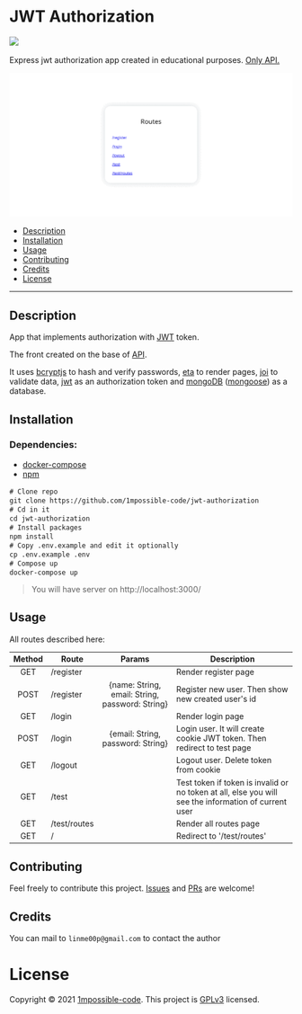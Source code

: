 # JWT Authorization

![](https://img.shields.io/github/license/1mpossible-code/jwt-authorization?color=green)

Express jwt authorization app created in educational purposes. [Only API.](https://github.com/1mpossible-code/jwt-authorization/tree/api#jwt-authorization-api)

![](./assets/example.gif)

* [Description](#description)
* [Installation](#installation)
* [Usage](#usage)
* [Contributing](#contributing)
* [Credits](#credits)
* [License](#license)

----

## Description

App that implements authorization with [JWT](https://jwt.io/) token.

The front created on the base of [API](https://github.com/1mpossible-code/jwt-authorization/tree/api#jwt-authorization-api).

It uses [bcryptjs](https://www.npmjs.com/package/bcryptjs) to hash and verify passwords,
[eta](https://www.npmjs.com/package/eta) to render pages, [joi](https://www.npmjs.com/package/joi) to validate data,
[jwt](https://jwt.io/) as an authorization token and [mongoDB](https://www.mongodb.com/)
([mongoose](https://www.npmjs.com/package/mogoose)) as a database.

## Installation

### Dependencies:

* [docker-compose](https://docs.docker.com/compose/)
* [npm](https://www.npmjs.com/)

```shell
# Clone repo
git clone https://github.com/1mpossible-code/jwt-authorization
# Cd in it
cd jwt-authorization
# Install packages
npm install
# Copy .env.example and edit it optionally
cp .env.example .env
# Compose up
docker-compose up
```

> You will have server on http://localhost:3000/

## Usage

All routes described here:

|Method|Route|Params|Description|
|:----:|-----|:----:|-----------|
GET | /register | | Render register page
POST | /register | {name: String, email: String, password: String} | Register new user. Then show new created user's id
GET | /login | | Render login page
POST | /login | {email: String, password: String} | Login user. It will create cookie JWT token. Then redirect to test page
GET | /logout | | Logout user. Delete token from cookie
GET | /test | | Test token if token is invalid or no token at all, else you will see the information of current user
GET | /test/routes | | Render all routes page
GET | / | | Redirect to '/test/routes'

## Contributing

Feel freely to contribute this project. [Issues](https://github.com/1mpossible-code/jwt-authorization/issues)
and [PRs](https://github.com/1mpossible-code/jwt-authorization/pulls) are welcome!

## Credits

You can mail to `linme00p@gmail.com` to contact the author

# License

Copyright © 2021 [1mpossible-code](https://github.com/1mpossible-code). This project
is [GPLv3](https://www.https://www.gnu.org/licenses/gpl-3.0.htmlgnu.org/licenses/gpl-3.0) licensed.
